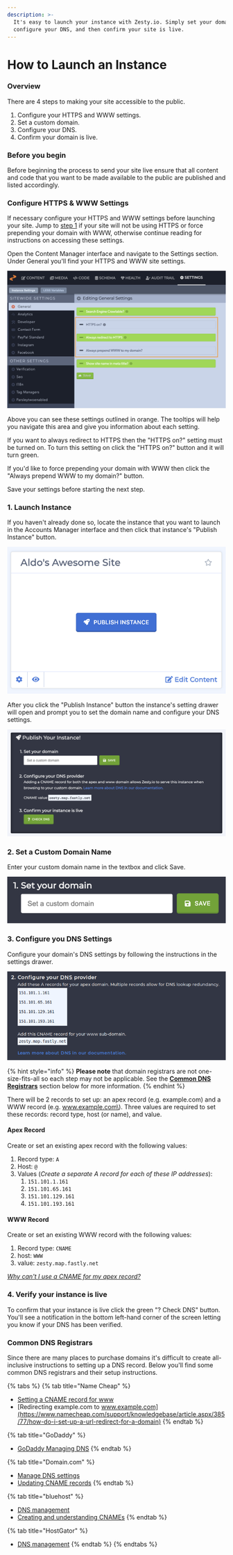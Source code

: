 ```yaml
---
description: >-
  It's easy to launch your instance with Zesty.io. Simply set your domain,
  configure your DNS, and then confirm your site is live.
---
```


# How to Launch an Instance

### Overview

There are 4 steps to making your site accessible to the public.

1. Configure your HTTPS and WWW settings.
2. Set a custom domain.
3. Configure your DNS.
4. Confirm your domain is live.

### **Before you begin** 

Before beginning the process to send your site live ensure that all content and code that you want to be made available to the public are published and listed accordingly.

###  Configure HTTPS & WWW Settings

If necessary configure your HTTPS and WWW settings before launching your site. Jump to [step 1](https://zesty.org/services/web-engine/guides/how-to-launch-an-instance#1-launch-instance) if your site will not be using HTTPS or force prepending your domain with WWW, otherwise continue reading for instructions on accessing these settings.

Open the Content Manager interface and navigate to the Settings section. Under General you'll find your HTTPS and WWW site settings. 

![Settings section with HTTPS and WWW settings.](../../../.gitbook/assets/settings-http-www.png)

Above you can see these settings outlined in orange. The tooltips will help you navigate this area and give you information about each setting. 

If you want to always redirect to HTTPS then the "HTTPS on?" setting must be turned on. To turn this setting on click the "HTTPS on?" button and it will turn green. 

If you'd like to force prepending your domain with WWW then click the "Always prepend WWW to my domain?" button.

Save your settings before starting the next step.

### 1. Launch Instance

If you haven't already done so, locate the instance that you want to launch in the Accounts Manager interface and then click that instance's "Publish Instance" button. 

![To begin launching your instance click the &quot;Publish Instance&quot; button.](../../../.gitbook/assets/screen-shot-2019-08-30-at-1.04.05-pm.png)

After you click the "Publish Instance" button the instance's setting drawer will open and prompt you to set the domain name and configure your DNS settings. 

![Instance Settings drawer prompts for sending your instance live.](../../../.gitbook/assets/screen-shot-2019-08-30-at-12.41.50-pm.png)

### 2. Set a Custom Domain Name

Enter your custom domain name in the textbox and click Save.

![Enter your custom domain name in the textbox and clicking Save.](../../../.gitbook/assets/screen-shot-2019-08-30-at-12.43.30-pm.png)

### 3. Configure you DNS Settings

Configure your domain's DNS settings by following the instructions in the settings drawer. 

![DNS instructions in the Instance Settings drawer.](../../../.gitbook/assets/zesty-dns-settings.png)

{% hint style="info" %}
**Please note** that domain registrars are not one-size-fits-all so each step may not be applicable. See the [**Common DNS Registrars**](https://zesty.org/services/web-engine/guides/how-to-launch-an-instance#common-dns-registrars) section below for more information.
{% endhint %}

There will be 2 records to set up: an apex record \(e.g. example.com\) and a WWW record \(e.g. www.example.com\). Three values are required to set these records: record type, host \(or name\), and value. 

#### Apex Record

Create or set an existing apex record with the following values: 

1. Record type: `A`
2. Host: `@`
3. Values (*Create a separate A record for each of these IP addresses*):
   1.  `151.101.1.161`
   2.  `151.101.65.161`
   3.  `151.101.129.161`
   4.  `151.101.193.161`

#### WWW Record
Create or set an existing WWW record with the following values:

1. Record type: `CNAME`
2. host: `WWW`
3. value: `zesty.map.fastly.net`

[*Why can't I use a CNAME for my apex record?*](https://www.isc.org/blogs/cname-at-the-apex-of-a-zone/)


### 4. Verify your instance is live

To confirm that your instance is live click the green "? Check DNS" button. You'll see a notification in the bottom left-hand corner of the screen letting you know if your DNS has been verified.

### **Common DNS Registrars**

Since there are many places to purchase domains it's difficult to create all-inclusive instructions to setting up a DNS record. Below you'll find some common DNS registrars and their setup instructions.

{% tabs %}
{% tab title="Name Cheap" %}
* [Setting a CNAME record for www](https://www.namecheap.com/support/knowledgebase/article.aspx/9646/10/how-can-i-set-up-a-cname-record-for-my-domain)
* [Redirecting example.com to www.example.com](https://www.namecheap.com/support/knowledgebase/article.aspx/385/77/how-do-i-set-up-a-url-redirect-for-a-domain)
{% endtab %}

{% tab title="GoDaddy" %}
* [GoDaddy Managing DNS](https://support.godaddy.com/help/article/680/managing-dns-for-your-domain-names)
{% endtab %}

{% tab title="Domain.com" %}
* [Manage DNS settings](https://www.domain.com/help/article/dns-management-how-to-update-dns-records)
* [Updating CNAME records](https://www.domain.com/help/article/dns-management-how-to-update-cname-aliases)
{% endtab %}

{% tab title="bluehost" %}
* [DNS management](https://my.bluehost.com/hosting/help/559)
* [Creating and understanding CNAMEs](https://my.bluehost.com/hosting/help/cname)
{% endtab %}

{% tab title="HostGator" %}
* [DNS management](https://www.hostgator.com/help/article/manage-dns-zones)
{% endtab %}
{% endtabs %}

